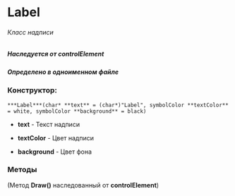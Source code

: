# Label
###### Класс надписи
##### Наследуется от controlElement
##### Определено в одноименном файле


### Конструктор:

`***Label***(char* **text** = (char*)"Label", symbolColor **textColor** = white, symbolColor **background** = black)`

* **text** - Текст надписи

* **textColor** - Цвет надписи

* **background** - Цвет фона


### Методы

(Метод **Draw()** наследованный от **controlElement**)